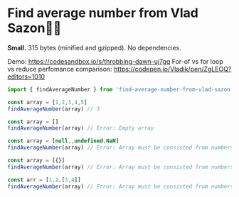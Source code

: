 # Find average number from Vlad Sazon🕵🏽 

**Small.** 315 bytes (minified and gzipped). No dependencies.

Demo: https://codesandbox.io/s/throbbing-dawn-uj7gq
For-of vs for loop vs reduce perfomance comparison: https://codepen.io/Vladik/pen/ZgLEOQ?editors=1010

```js
import { findAverageNumber } from 'find-average-number-from-vlad-sazon'

const array = [1,2,3,4,5]
findAverageNumber(array) // 3

const array = []
findAverageNumber(array) // Error: Empty array

const array = [null,,undefined,NaN]
findAverageNumber(array) // Error: Array must be consisted from numbers. For example: [1,2,3]

const array = [{}]
findAverageNumber(array) // Error: Array must be consisted from numbers. For example: [1,2,3]

const arr = [1,2,[3,4]]
findAverageNumber(array) // Error: Array must be consisted from numbers. For example: [1,2,3]
```
